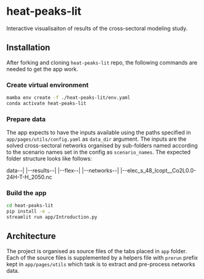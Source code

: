 # heat-peaks-lit

Interactive visualisaiton of results of the cross-sectoral modeling study.

## Installation

After forking and cloning `heat-peaks-lit` repo, the following commands are needed to get the app work.

### Create virtual environment

```bash
mamba env create -f ./heat-peaks-lit/env.yaml
conda activate heat-peaks-lit
```

### Prepare data

The app expects to have the inputs available using the paths specified in `app/pages/utils/config.yaml` as `data_dir` argument. The inputs are the solved cross-sectoral networks organised by sub-folders named according to the scenario names set in the config as `scenario_names`. The expected folder structure looks like follows:

data--|
      |--results--|
                  |--flex--|
                           |--networks--|
                                        |--elec_s_48_lcopt__Co2L0.0-24H-T-H_2050.nc


### Build the app

```bash
cd heat-peaks-lit
pip install -e .
streamlit run app/Introduction.py
```

## Architecture

The project is organised as source files of the tabs placed in `app` folder. Each of the source files is supplemented by a helpers file with `prerun` prefix kept in `app/pages/utils` which task is to extract and pre-process networks data.
